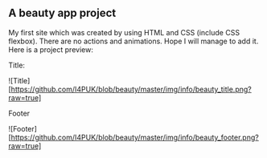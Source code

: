 ## A beauty app project

My first site which was created by using HTML and CSS (include CSS flexbox). There are no actions and animations. Hope I will manage to add it.
Here is a project preview:

Title:

![Title][https://github.com/I4PUK/blob/beauty/master/img/info/beauty_title.png?raw=true]

Footer

![Footer][https://github.com/I4PUK/blob/beauty/master/img/info/beauty_footer.png?raw=true]
